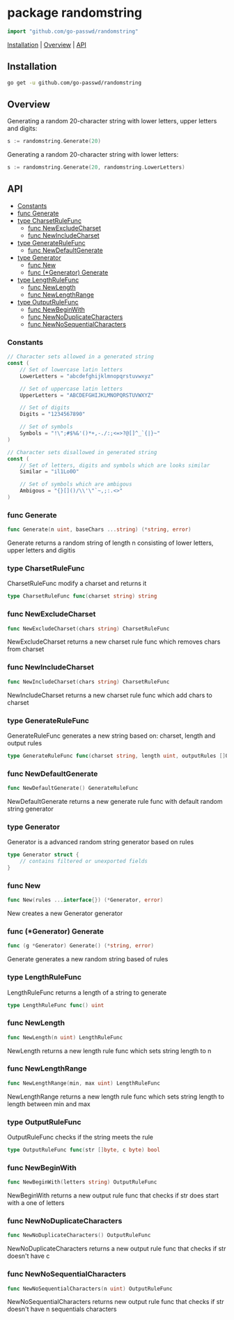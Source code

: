 # package randomstring

~~~go
import "github.com/go-passwd/randomstring"
~~~

[Installation](randomstring.md#installation) | [Overview](randomstring.md#overview) | [API](randomstring.md#api)

## Installation

~~~sh
go get -u github.com/go-passwd/randomstring
~~~

## Overview

Generating a random 20-character string with lower letters, upper letters and digits:

~~~go
s := randomstring.Generate(20)
~~~

Generating a random 20-character string with lower letters:

~~~go
s := randomstring.Generate(20, randomstring.LowerLetters)
~~~

## API

* [Constants](randomstring.md#constants)
* [func Generate](randomstring.md#func-generate)
* [type CharsetRuleFunc](randomstring.md#type-charsetrulefunc)
  * [func NewExcludeCharset](randomstring.md#func-newexcludecharset)
  * [func NewIncludeCharset](randomstring.md#func-newincludecharset)
* [type GenerateRuleFunc](randomstring.md#type-generaterulefunc)
  * [func NewDefaultGenerate](randomstring.md#func-newdefaultgenerate)
* [type Generator](randomstring.md#type-generator)
  * [func New](randomstring.md#func-new)
  * [func (*Generator) Generate](randomstring.md#func-generator-generate)
* [type LengthRuleFunc](randomstring.md#type-lengthrulefunc)
  * [func NewLength](randomstring.md#func-newlength)
  * [func NewLengthRange](randomstring.md#func-newlengthrange)
* [type OutputRuleFunc](randomstring.md#type-outputrulefunc)
  * [func NewBeginWith](randomstring.md#func-newbeginwith)
  * [func NewNoDuplicateCharacters](randomstring.md#func-newnoduplicatecharacters)
  * [func NewNoSequentialCharacters](randomstring.md#func-newnosequentialcharacters)

### Constants

~~~go
// Character sets allowed in a generated string
const (
	// Set of lowercase latin letters
	LowerLetters = "abcdefghijklmnopqrstuvwxyz"

	// Set of uppercase latin letters
	UpperLetters = "ABCDEFGHIJKLMNOPQRSTUVWXYZ"

	// Set of digits
	Digits = "1234567890"

	// Set of symbols
	Symbols = "!\";#$%&'()*+,-./:;<=>?@[]^_`{|}~"
)

// Character sets disallowed in generated string
const (
	// Set of letters, digits and symbols which are looks similar
	Similar = "il1Lo0O"

	// Set of symbols which are ambigous
	Ambigous = "{}[]()/\\'\"`~,;:.<>"
)
~~~

### func Generate

~~~go
func Generate(n uint, baseChars ...string) (*string, error)
~~~

Generate returns a random string of length n consisting of lower letters, upper letters and digitis

### type CharsetRuleFunc

CharsetRuleFunc modify a charset and returns it

~~~go
type CharsetRuleFunc func(charset string) string
~~~

### func NewExcludeCharset

~~~go
func NewExcludeCharset(chars string) CharsetRuleFunc
~~~

NewExcludeCharset returns a new charset rule func which removes chars from charset

### func NewIncludeCharset

~~~go
func NewIncludeCharset(chars string) CharsetRuleFunc
~~~

NewIncludeCharset returns a new charset rule func which add chars to charset

### type GenerateRuleFunc

GenerateRuleFunc generates a new string based on: charset, length and output rules

~~~go
type GenerateRuleFunc func(charset string, length uint, outputRules []OutputRuleFunc) *string
~~~

### func NewDefaultGenerate

~~~go
func NewDefaultGenerate() GenerateRuleFunc
~~~

NewDefaultGenerate returns a new generate rule func with default random string generator

### type Generator

Generator is a advanced random string generator based on rules

~~~go
type Generator struct {
    // contains filtered or unexported fields
}
~~~

### func New

~~~go
func New(rules ...interface{}) (*Generator, error)
~~~

New creates a new Generator generator

### func (*Generator) Generate

~~~go
func (g *Generator) Generate() (*string, error)
~~~

Generate generates a new random string based of rules

### type LengthRuleFunc

LengthRuleFunc returns a length of a string to generate

~~~go
type LengthRuleFunc func() uint
~~~

### func NewLength

~~~go
func NewLength(n uint) LengthRuleFunc
~~~

NewLength returns a new length rule func which sets string length to n

### func NewLengthRange

~~~go
func NewLengthRange(min, max uint) LengthRuleFunc
~~~

NewLengthRange returns a new length rule func which sets string length to length between min and max

### type OutputRuleFunc

OutputRuleFunc checks if the string meets the rule

~~~go
type OutputRuleFunc func(str []byte, c byte) bool
~~~

### func NewBeginWith

~~~go
func NewBeginWith(letters string) OutputRuleFunc
~~~

NewBeginWith returns a new output rule func that checks if str does start with a one of letters

### func NewNoDuplicateCharacters

~~~go
func NewNoDuplicateCharacters() OutputRuleFunc
~~~

NewNoDuplicateCharacters returns a new output rule func that checks if str doesn't have c

### func NewNoSequentialCharacters

~~~go
func NewNoSequentialCharacters(n uint) OutputRuleFunc
~~~

NewNoSequentialCharacters returns new output rule func that checks if str doesn't have n sequentials characters
